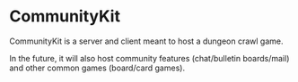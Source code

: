 # CommunityKit
CommunityKit is a server and client meant to host a dungeon crawl game.

In the future, it will also host community features (chat/bulletin boards/mail) and other common games (board/card games).
